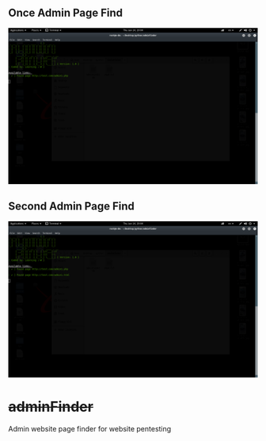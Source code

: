 ## Once Admin Page Find

![Screenshot](1.png)


## Second Admin Page Find


![Screenshot](2.png)

# ~~adminFinder~~

Admin website page finder for website pentesting
